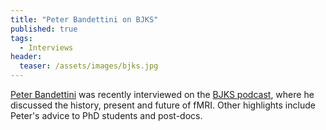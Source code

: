 ```yaml
---
title: "Peter Bandettini on BJKS"
published: true
tags:
  - Interviews
header:
  teaser: /assets/images/bjks.jpg
---
```


<a href="/members/bandettini">Peter Bandettini</a> was recently interviewed on the <a href="https://bjks.buzzsprout.com/1390924/episodes/14094181-85-peter-bandettini-the-history-present-and-future-of-fmri">BJKS podcast</a>, where he discussed the history, present and future of fMRI. Other highlights include Peter's advice to PhD students and post-docs. 
